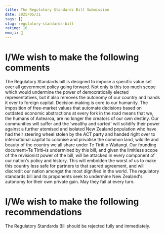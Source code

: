 ```yaml
---
title: The Regulatory Standards Bill Submission
date: 2025/05/31
tags: []
slug: regulatory-standards-bill
rating: 10
emoji: 📜
---
```


# I/We wish to make the following comments
The Regulatory Standards bill is designed to impose a specific value set over all government policy going forward. Not only is this too much scope which would undermine the power of democratically elected representatives, but it also removes the autonomy of our country and hands it over to foreign capital. Decision making is core to our humanity. The imposition of free-market values that automate decisions based on outdated economic abstractions at every fork in the road means that we, the humans of Aotearoa, are no longer the creators of our own destiny. Our communities will suffer and the 'wealthy and sorted' will solidify their power against a further atomised and isolated New Zealand population who have had their steering wheel stolen by the ACT party and handed right over to international capital to colonise and privatise the common land, wildlife and beauty of the country we all share under Te Tiriti o Waitangi.
Our founding document–Te Tiriti–is undermined by this bill, and given the limitless scope of the revisionist power of the bill, will be attacked in every component of our nation's policy and history. This will embolden the worst of us to make this country less safe for partners to that sacred agreement, and will discredit our nation amongst the most dignified in the world.
The regulatory standards bill and its proponents seek to undermine New Zealand's autonomy for their own private gain. May they fail at every turn.

# I/We wish to make the following recommendations

The Regulatory Standards Bill should be rejected fully and immediately.
